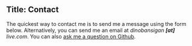 Title: Contact
---
The quickest way to contact me is to send me a message using the form below. Alternatively, you can send me an email at *dinobansigan **[at]** live.com*. You can also [ask me a question on Github](https://github.com/DinoBansigan/ama/issues/new).

<!-- fnContact embed -->
<div id='fnContactEmbed'></div>
<script src='https://fncontact.com/contact-dinobansigan/embed.js?style=plain&width=500px&height=400px'></script>
